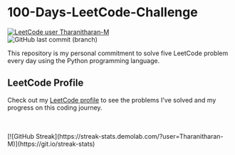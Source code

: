 # 100-Days-LeetCode-Challenge

[![LeetCode user Tharanitharan-M](https://img.shields.io/badge/dynamic/json?style=plastic&labelColor=black&color=%23ffa116&label=Solved&query=solved&url=https%3A%2F%2Fleetcode-badge.vercel.app%2Fapi%2Fusers%2FTharanitharan-M&logo=leetcode&logoColor=yellow)](https://leetcode.com/Tharanitharan-M/)
<br>
![GitHub last commit (branch)](https://img.shields.io/github/last-commit/Tharanitharan-M/100-Days-LeetCode-Challenge/main)

This repository is my personal commitment to solve five LeetCode problem every day using the Python programming language.

## LeetCode Profile

Check out my [LeetCode profile](https://leetcode.com/Tharanitharan-M/) to see the problems I've solved and my progress on this coding journey.


<br>
<br>
[![GitHub Streak](https://streak-stats.demolab.com/?user=Tharanitharan-M)](https://git.io/streak-stats)
